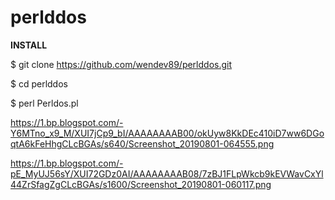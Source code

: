# perlddos

<b>INSTALL</b>

$ git clone https://github.com/wendev89/perlddos.git

$ cd perlddos

$ perl Perldos.pl


https://1.bp.blogspot.com/-Y6MTno_x9_M/XUI7jCp9_bI/AAAAAAAAB00/okUyw8KkDEc410iD7ww6DGoqtA6kFeHhgCLcBGAs/s640/Screenshot_20190801-064555.png


https://1.bp.blogspot.com/-pE_MyUJ56sY/XUI72GDz0AI/AAAAAAAAB08/7zBJ1FLpWkcb9kEVWavCxYl44ZrSfagZgCLcBGAs/s1600/Screenshot_20190801-060117.png

